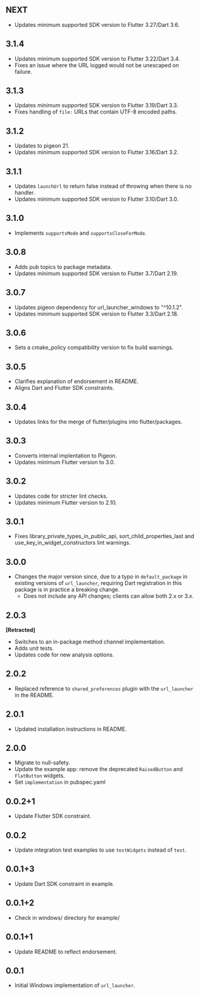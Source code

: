 ## NEXT

* Updates minimum supported SDK version to Flutter 3.27/Dart 3.6.

## 3.1.4

* Updates minimum supported SDK version to Flutter 3.22/Dart 3.4.
* Fixes an issue where the URL logged would not be unescaped on failure.

## 3.1.3

* Updates minimum supported SDK version to Flutter 3.19/Dart 3.3.
* Fixes handling of `file:` URLs that contain UTF-8 encoded paths.

## 3.1.2

* Updates to pigeon 21.
* Updates minimum supported SDK version to Flutter 3.16/Dart 3.2.

## 3.1.1

* Updates `launchUrl` to return false instead of throwing when there is no handler.
* Updates minimum supported SDK version to Flutter 3.10/Dart 3.0.

## 3.1.0

* Implements `supportsMode` and `supportsCloseForMode`.

## 3.0.8

* Adds pub topics to package metadata.
* Updates minimum supported SDK version to Flutter 3.7/Dart 2.19.

## 3.0.7

* Updates pigeon dependency for url_launcher_windows to "^10.1.2".
* Updates minimum supported SDK version to Flutter 3.3/Dart 2.18.

## 3.0.6

* Sets a cmake_policy compatibility version to fix build warnings.

## 3.0.5

* Clarifies explanation of endorsement in README.
* Aligns Dart and Flutter SDK constraints.

## 3.0.4

* Updates links for the merge of flutter/plugins into flutter/packages.

## 3.0.3

* Converts internal implentation to Pigeon.
* Updates minimum Flutter version to 3.0.

## 3.0.2

* Updates code for stricter lint checks.
* Updates minimum Flutter version to 2.10.

## 3.0.1

* Fixes library_private_types_in_public_api, sort_child_properties_last and use_key_in_widget_constructors
  lint warnings.

## 3.0.0

* Changes the major version since, due to a typo in `default_package` in
  existing versions of `url_launcher`, requiring Dart registration in this
  package is in practice a breaking change.
  * Does not include any API changes; clients can allow both 2.x or 3.x.

## 2.0.3

**\[Retracted\]**

* Switches to an in-package method channel implementation.
* Adds unit tests.
* Updates code for new analysis options.

## 2.0.2

* Replaced reference to `shared_preferences` plugin with the `url_launcher` in the README.

## 2.0.1

* Updated installation instructions in README.

## 2.0.0

* Migrate to null-safety.
* Update the example app: remove the deprecated `RaisedButton` and `FlatButton` widgets.
* Set `implementation` in pubspec.yaml

## 0.0.2+1

* Update Flutter SDK constraint.

## 0.0.2

* Update integration test examples to use `testWidgets` instead of `test`.

## 0.0.1+3

* Update Dart SDK constraint in example.

## 0.0.1+2

* Check in windows/ directory for example/

## 0.0.1+1

* Update README to reflect endorsement.

## 0.0.1

* Initial Windows implementation of `url_launcher`.
